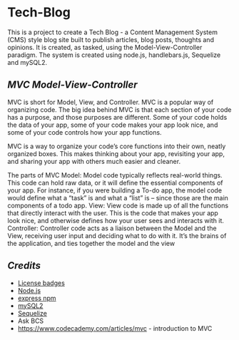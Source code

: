 # Tech-Blog
This is a project to create a Tech Blog - a Content Management System (CMS) style blog site built to publish articles, blog posts, thoughts and opinions.  It is created, as tasked, using the Model-View-Controller paradigm.  The system is created using node.js, handlebars.js, Sequelize and mySQL2.


## *MVC Model-View-Controller* 
MVC is short for Model, View, and Controller. MVC is a popular way of organizing code. The big idea behind MVC is that each section of your code has a purpose, and those purposes are different. Some of your code holds the data of your app, some of your code makes your app look nice, and some of your code controls how your app functions.

MVC is a way to organize your code’s core functions into their own, neatly organized boxes. This makes thinking about your app, revisiting your app, and sharing your app with others much easier and cleaner.

The parts of MVC
Model: Model code typically reflects real-world things. This code can hold raw data, or it will define the essential components of your app. For instance, if you were building a To-do app, the model code would define what a “task” is and what a “list” is – since those are the main components of a todo app. View: View code is made up of all the functions that directly interact with the user. This is the code that makes your app look nice, and otherwise defines how your user sees and interacts with it. Controller: Controller code acts as a liaison between the Model and the View, receiving user input and deciding what to do with it. It’s the brains of the application, and ties together the model and the view

## *Credits*
- [License badges](https://shields.io/)
- [Node.js](https://nodejs.org/en/download/)
- [express npm](https://www.npmjs.com/package/express)
- [mySQL2](https://www.npmjs.com/package/mysql2)
- [Sequelize](https://www.npmjs.com/package/sequelize)
- Ask BCS 
- https://www.codecademy.com/articles/mvc - introduction to MVC